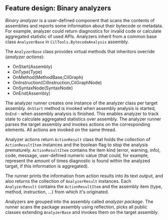 ## Feature design: Binary analyzers

*Binary analyzer* is a user-defined component that scans the contents of assemblies and reports some information about their bytecode or metadata. For example, analyzer could return diagnostics for invalid code or calculate aggregated statistic of used APIs. Analyzers inherit from a common base class `AnalyzerBase` in `CilTools.BytecodeAnalysis` assembly.

The `AnalyzerBase` class provides virtual methods that inheritors override (*analyzer actions*):

- OnStart(Assembly) 
- OnType(Type)
- OnMethod(MethodBase,CilGraph)
- OnInstruction(CilInstruction,CilGraphNode)
- OnSyntaxNode(SyntaxNode)
- OnEnd(Assembly)
 
The analyzer runner creates one instance of the analyzer class per target assembly. `OnStart` method is invoked when assembly analysis is started, `OnEnd` - when assembly analysis is finished. This enables analyzer to track state to calculate aggregated statistics over assembly. The analyzer runner parses the target assembly and invokes actions on the corresponding elements. All actions are invoked on the same thread.

Analyzer actions return `ActionResult` class that holds the collection of `ActionResultItem` instances and the boolean flag to stop the analysis prematurely. `ActionResultItem` contains the item kind (error, warning, info), code, message, user-defined numeric value (that could, for example, represent the amount of times diagnostic is found within the analyzed target, if this information is aggregated).

The runner prints the information from action results into its text output, and also returns the collection of `AnalyzerResult` instances. Each `AnalyzerResult` contains the `ActionResultItem` and the assembly item (type, method, instruction, ...) from which it's originated.

Analyzers are grouped into the assembly called *analyzer package*. The runner scans the package assembly using reflection, picks all public classes extending `AnalyzerBase` and invokes them on the target assembly.

